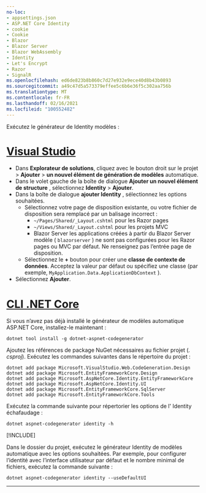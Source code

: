 ```yaml
---
no-loc:
- appsettings.json
- ASP.NET Core Identity
- cookie
- Cookie
- Blazor
- Blazor Server
- Blazor WebAssembly
- Identity
- Let's Encrypt
- Razor
- SignalR
ms.openlocfilehash: ed6de823b8b860c7d27e932e9ece40d8b43b0893
ms.sourcegitcommit: a49c47d5a573379effee5c6b6e36f5c302aa756b
ms.translationtype: MT
ms.contentlocale: fr-FR
ms.lasthandoff: 02/16/2021
ms.locfileid: "100552482"
---
```

Exécutez le générateur de Identity modèles :

# <a name="visual-studio"></a>[Visual Studio](#tab/visual-studio)

* Dans **Explorateur de solutions**, cliquez avec le bouton droit sur le projet > **Ajouter**  >  **un nouvel élément de génération de modèles** automatique.
* Dans le volet gauche de la boîte de dialogue **Ajouter un nouvel élément de structure** , sélectionnez **Identity**  >  **Ajouter**.
* Dans la boîte de dialogue **ajouter Identity** , sélectionnez les options souhaitées.
  * Sélectionnez votre page de disposition existante, ou votre fichier de disposition sera remplacé par un balisage incorrect :
    * `~/Pages/Shared/_Layout.cshtml` pour les Razor pages
    * `~/Views/Shared/_Layout.cshtml` pour les projets MVC
    * Blazor Server les applications créées à partir du Blazor Server modèle ( `blazorserver` ) ne sont pas configurées pour les Razor pages ou MVC par défaut. Ne renseignez pas l’entrée page de disposition.
  * Sélectionnez le **+** bouton pour créer une **classe de contexte de données**. Acceptez la valeur par défaut ou spécifiez une classe (par exemple, `MyApplication.Data.ApplicationDbContext` ).
* Sélectionnez **Ajouter**.

# <a name="net-core-cli"></a>[CLI .NET Core](#tab/netcore-cli)

Si vous n’avez pas déjà installé le générateur de modèles automatique ASP.NET Core, installez-le maintenant :

```dotnetcli
dotnet tool install -g dotnet-aspnet-codegenerator
```

Ajoutez les références de package NuGet nécessaires au fichier projet (*. csproj*). Exécutez les commandes suivantes dans le répertoire du projet :

```dotnetcli
dotnet add package Microsoft.VisualStudio.Web.CodeGeneration.Design
dotnet add package Microsoft.EntityFrameworkCore.Design
dotnet add package Microsoft.AspNetCore.Identity.EntityFrameworkCore
dotnet add package Microsoft.AspNetCore.Identity.UI
dotnet add package Microsoft.EntityFrameworkCore.SqlServer
dotnet add package Microsoft.EntityFrameworkCore.Tools
```

Exécutez la commande suivante pour répertorier les options de l' Identity échafaudage :

```dotnetcli
dotnet aspnet-codegenerator identity -h
```

[!INCLUDE[](~/includes/scaffoldTFM.md)]

Dans le dossier du projet, exécutez le générateur Identity de modèles automatique avec les options souhaitées. Par exemple, pour configurer l’identité avec l’interface utilisateur par défaut et le nombre minimal de fichiers, exécutez la commande suivante :

```dotnetcli
dotnet aspnet-codegenerator identity --useDefaultUI
```

---
